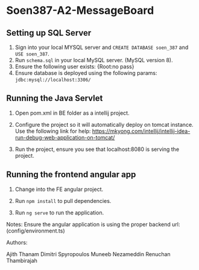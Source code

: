# Soen387-A2-MessageBoard

## Setting up SQL Server

1. Sign into your local MYSQL server and `CREATE DATABASE soen_387` and `USE soen_387`.
1. Run `schema.sql` in your local MySQL server. (MySQL version 8). 
2. Ensure the following user exists: {Root:no pass}
3. Ensure database is deployed using the following params: `jdbc:mysql://localhost:3306/`


## Running the Java Servlet

1. Open pom.xml in BE folder as a intellij project.

2. Configure the project so it will automatically deploy on tomcat instance. Use the following link for help:  https://mkyong.com/intellij/intellij-idea-run-debug-web-application-on-tomcat/

3. Run the project, ensure you see that localhost:8080 is serving the project.


## Running the frontend angular app

1. Change into the FE angular project.

2. Run `npm install` to pull dependencies.

3. Run `ng serve` to run the application. 

Notes: Ensure the angular application is using the proper backend url: (config/environment.ts)


Authors: 

Ajith Thanam
Dimitri Spyropoulos
Muneeb Nezameddin
Renuchan Thambirajah
